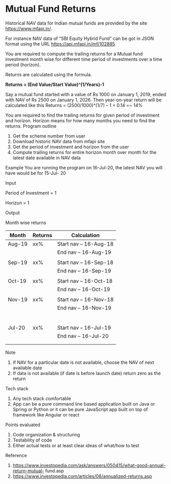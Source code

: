 # Mutual Fund Returns

Historical NAV data for Indian mutual funds are provided by the site https://www.mfapi.in/.

For instance NAV data of “SBI Equity Hybrid Fund” can be got in JSON format using the URL
https://api.mfapi.in/mf/102885

You are required to compute the trailing returns for a Mutual fund investment month wise
for different time period of investments over a time period (horizon).

Returns are calculated using the formula.

**Returns = (End Value/Start Value)^(1/Years)-1**

Say a mutual fund started with a value of Rs 1000 on January 1, 2019, ended with NAV of Rs
2500 on January 1, 2026.
Then year-on-year return will be calculated like this
Returns = (2500/1000)^(1/7) – 1 = 0.14 =~ 14%

You are required to find the trailing returns for given period of investment and horizon.
Horizon means for how many months you need to find the returns.
Program outline
1. Get the scheme number from user
2. Download historic NAV data from mfapi site
3. Get the period of investment and horizon from the user
4. Compute trailing returns for entire horizon month over month for the latest date
available in NAV data

Example
You are running the program on 16-Jul-20, the latest NAV you will have would be for 15-Jul-
20

Input

Period of Investment = 1

Horizon = 1

Output

Month wise returns

|  Month | Returns |      Calculation     |
|--------|---------|----------------------|
| Aug-19 |  xx%    |Start nav – 16-Aug-18 |
|        |         |End nav – 16-Aug-19   |
|        |         |                      |  
| Sep-19 |  xx%    |Start nav – 16-Sep-18 |
|        |         |End nav – 16-Sep-19   |
|        |         |                      |  
| Oct-19 |  xx%    |Start nav – 16-Oct-18 |
|        |         |End nav – 16-Oct-19   |
|        |         |                      |  
| Nov-19 |  xx%    |Start nav – 16-Nov-18 |
|        |         |End nav – 16-Nov-19   |
|        |         |                      |
|        |         |                      |
|        |         |                      |
|        |         |                      |
|        |         |                      |
|        |         |                      |
| Jul-20 |  xx%    |Start nav – 16-Jul-19 |
|        |         |End nav – 16-Jul-20   |
|        |         |                      |
|        |         |                      |


Note
1. If NAV for a particular date is not available, choose the NAV of next available date
2. If data is not available (if date is before launch date) return zero as the return

Tech stack
1. Any tech stack comfortable
2. App can be a pure command line based application built on Java or Spring or Python or it can
be pure JavaScript app built on top of framework like Angular or react

Points evaluated
1. Code organization &amp; structuring
2. Testability of code
3. Either actual tests or at least clear ideas of what/how to test

Reference
1. https://www.investopedia.com/ask/answers/050415/what-good-annual-return-mutual-
fund.asp
2. https://www.investopedia.com/articles/08/annualized-returns.asp